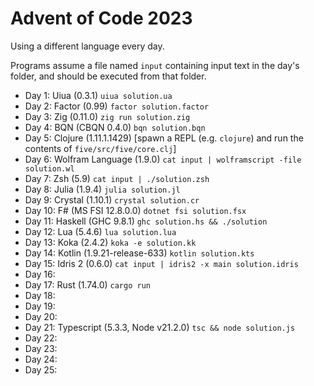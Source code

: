 # Advent of Code 2023

Using a different language every day.

Programs assume a file named `input` containing input text in the day's folder,
and should be executed from that folder.

- Day 1: Uiua (0.3.1) `uiua solution.ua`
- Day 2: Factor (0.99) `factor solution.factor`
- Day 3: Zig (0.11.0) `zig run solution.zig`
- Day 4: BQN (CBQN 0.4.0) `bqn solution.bqn`
- Day 5: Clojure (1.11.1.1429) \[spawn a REPL (e.g. `clojure`) and run the contents of `five/src/five/core.clj`]
- Day 6: Wolfram Language (1.9.0) `cat input | wolframscript -file solution.wl`
- Day 7: Zsh (5.9) `cat input | ./solution.zsh`
- Day 8: Julia (1.9.4) `julia solution.jl`
- Day 9: Crystal (1.10.1) `crystal solution.cr`
- Day 10: F# (MS FSI 12.8.0.0) `dotnet fsi solution.fsx`
- Day 11: Haskell (GHC 9.8.1) `ghc solution.hs && ./solution`
- Day 12: Lua (5.4.6) `lua solution.lua`
- Day 13: Koka (2.4.2) `koka -e solution.kk`
- Day 14: Kotlin (1.9.21-release-633) `kotlin solution.kts`
- Day 15: Idris 2 (0.6.0) `cat input | idris2 -x main solution.idris`
- Day 16:
- Day 17: Rust (1.74.0) `cargo run`
- Day 18:
- Day 19:
- Day 20:
- Day 21: Typescript (5.3.3, Node v21.2.0) `tsc && node solution.js`
- Day 22:
- Day 23:
- Day 24:
- Day 25:
